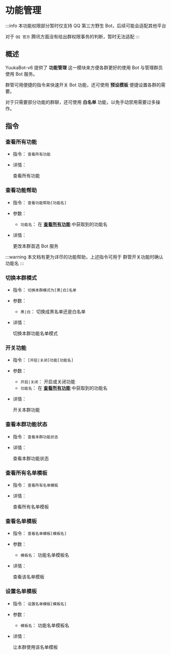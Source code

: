 # 功能管理

:::info
本功能权限部分暂时仅支持 QQ 第三方野生 Bot，后续可能会适配其他平台

对于 `QQ 官方` 腾讯方面没有给出群权限事务的判断，暂时无法适配
:::

## 概述

YuukaBot-v6 提供了 **功能管理** 这一模块来方便各群更好的使用 Bot 与管理群员使用 Bot 服务。

群管可用便捷的指令来快速开关 Bot 功能，还可使用 **预设模板** 便捷设置各群的需要。

对于只需要部分功能的群聊，还可使用 **白名单** 功能，以免手动禁用需要过多操作。

## 指令

### 查看所有功能

- 指令： `查看所有功能`

- 详情：

  查看所有功能

### 查看功能帮助

- 指令： `查看功能帮助[功能名]`

- 参数：
  - `功能名`： 在 [**查看所有功能**](/function/admin/plugin_manager.md#查看所有功能) 中获取到的功能名

- 详情：

  更改本群首选 Bot 服务

:::warning
本文档有更为详尽的功能帮助，上述指令可用于 群管开关功能时确认功能名
:::

### 切换本群模式 <Badge type="tip" text="群管或群主" vertical="top" />

- 指令： `切换本群模式为[黑|白]名单`

- 参数：
  - `黑|白`： 切换成黑名单还是白名单

- 详情：

  切换本群功能名单模式

### 开关功能 <Badge type="tip" text="群管或群主" vertical="top" />

- 指令： `[开启|关闭]功能[功能名]`

- 参数：
  - `开启|关闭`： 开启或关闭功能
  - `功能名`： 在 [**查看所有功能**](/function/admin/plugin_manager.md#查看所有功能) 中获取到的功能名

- 详情：

  开关本群功能

### 查看本群功能状态

- 指令： `查看本群功能状态`

- 详情：

  查看本群功能状态

### 查看所有名单模板

- 指令： `查看所有名单模板`

- 详情：

  查看所有名单模板

### 查看名单模板

- 指令： `查看名单模板[模板名]`

- 参数：
  - `模板名`： 功能名单模板名

- 详情：

  查看该名单模板

### 设置名单模板 <Badge type="tip" text="群管或群主" vertical="top" />

- 指令： `设置名单模板[模板名]`

- 参数：
  - `模板名`： 功能名单模板名

- 详情：

  让本群使用该名单模板
